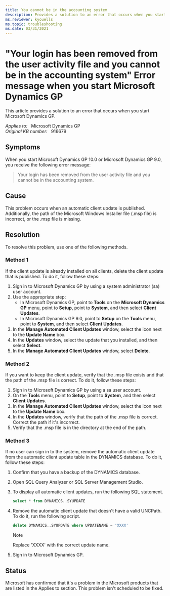 ```yaml
---
title: You cannot be in the accounting system
description: Provides a solution to an error that occurs when you start Microsoft Dynamics GP.
ms.reviewer: kyouells
ms.topic: troubleshooting
ms.date: 03/31/2021
---
```

# "Your login has been removed from the user activity file and you cannot be in the accounting system" Error message when you start Microsoft Dynamics GP

This article provides a solution to an error that occurs when you start Microsoft Dynamics GP.

_Applies to:_ &nbsp; Microsoft Dynamics GP  
_Original KB number:_ &nbsp; 916679

## Symptoms

When you start Microsoft Dynamics GP 10.0 or Microsoft Dynamics GP 9.0, you receive the following error message:

> Your login has been removed from the user activity file and you cannot be in the accounting system.

## Cause

This problem occurs when an automatic client update is published. Additionally, the path of the Microsoft Windows Installer file (.msp file) is incorrect, or the .msp file is missing.

## Resolution

To resolve this problem, use one of the following methods.

### Method 1

If the client update is already installed on all clients, delete the client update that is published. To do it, follow these steps:

1. Sign in to Microsoft Dynamics GP by using a system administrator (sa) user account.
2. Use the appropriate step:
   - In Microsoft Dynamics GP, point to **Tools** on the **Microsoft Dynamics GP** menu, point to **Setup**, point to **System**, and then select **Client Updates**.
   - In Microsoft Dynamics GP 9.0, point to **Setup** on the **Tools** menu, point to **System**, and then select **Client Updates**.
3. In the **Manage Automated Client Updates** window, select the icon next to the **Update Name** box.
4. In the **Updates** window, select the update that you installed, and then select **Select**.
5. In the **Manage Automated Client Updates** window, select **Delete**.

### Method 2

If you want to keep the client update, verify that the .msp file exists and that the path of the .msp file is correct. To do it, follow these steps:

1. Sign in to Microsoft Dynamics GP by using a sa user account.
2. On the **Tools** menu, point to **Setup**, point to **System**, and then select **Client Updates**.
3. In the **Manage Automated Client Updates** window, select the icon next to the **Update Name** box.
4. In the **Updates** window, verify that the path of the .msp file is correct. Correct the path if it's incorrect.
5. Verify that the .msp file is in the directory at the end of the path.

### Method 3

If no user can sign in to the system, remove the automatic client update from the automatic client update table in the DYNAMICS database. To do it, follow these steps:

1. Confirm that you have a backup of the DYNAMICS database.
2. Open SQL Query Analyzer or SQL Server Management Studio.
3. To display all automatic client updates, run the following SQL statement.

    ```sql
    select * from DYNAMICS..SYUPDATE
    ```

4. Remove the automatic client update that doesn't have a valid UNCPath. To do it, run the following script.

    ```sql
    delete DYNAMICS..SYUPDATE where UPDATENAME = 'XXXX'
    ```

    > [!NOTE]
    > Replace 'XXXX' with the correct update name.
5. Sign in to Microsoft Dynamics GP.

## Status

Microsoft has confirmed that it's a problem in the Microsoft products that are listed in the Applies to section.
This problem isn't scheduled to be fixed.
